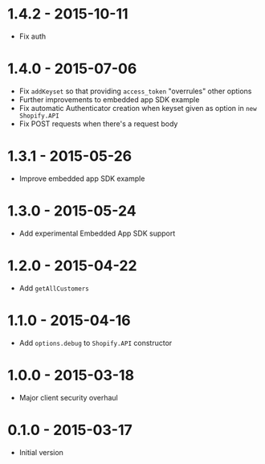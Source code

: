 1.4.2 - 2015-10-11
==================
* Fix auth

1.4.0 - 2015-07-06
==================
* Fix `addKeyset` so that providing `access_token` "overrules" other options
* Further improvements to embedded app SDK example
* Fix automatic Authenticator creation when keyset given as option in `new Shopify.API`
* Fix POST requests when there's a request body

1.3.1 - 2015-05-26
==================
* Improve embedded app SDK example

1.3.0 - 2015-05-24
==================
* Add experimental Embedded App SDK support

1.2.0 - 2015-04-22
==================
* Add `getAllCustomers`

1.1.0 - 2015-04-16
==================
* Add `options.debug` to `Shopify.API` constructor

1.0.0 - 2015-03-18
==================
* Major client security overhaul

0.1.0 - 2015-03-17
==================
* Initial version

